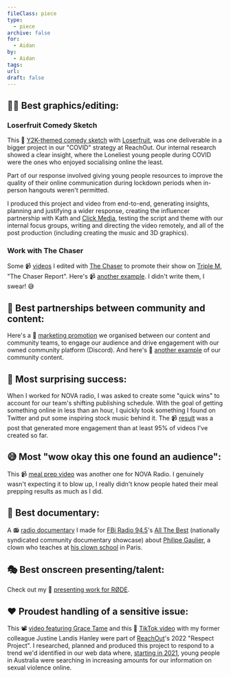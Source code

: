```yaml
---
fileClass: piece
type:
  - piece
archive: false
for:
  - Aidan
by:
  - Aidan
tags: 
url:
draft: false
---
```


## 🧑‍🎨 Best graphics/editing:

### Loserfruit Comedy Sketch

This 🤳 [Y2K-themed comedy sketch](https://www.instagram.com/reel/CVjV07HDQsu/?hl=en) with [Loserfruit](https://www.instagram.com/loserfruit/), was one deliverable in a bigger project in our "COVID" strategy at ReachOut. Our internal research showed a clear insight, where the Loneliest young people during COVID were the ones who enjoyed socialising online the least. 

Part of our response involved giving young people resources to improve the quality of their online communication during lockdown periods when in-person hangouts weren't permitted. 

I produced this project and video from end-to-end, generating insights, planning and justifying a wider response, creating the influencer partnership with Kath and [Click Media](https://clickmedia.group/), testing the script and theme with our internal focus groups, writing and directing the video remotely, and all of the post production (including creating the music and 3D graphics).

### Work with The Chaser

Some 📹 [videos](https://www.facebook.com/thechaser/videos/534738730549184) I edited with [The Chaser](https://chaser.com.au/) to promote their show on [Triple M](https://triplem.listnr.com/sydney/), "The Chaser Report". Here's 📹 [another example](https://www.facebook.com/thechaser/videos/2797557310284831). I didn't write them, I swear! 😅

## 🤝 Best partnerships between community and content:

Here's a 🤳 [marketing promotion](https://www.tiktok.com/@rode/video/7341248335027784962?lang=en) we organised between our content and community teams, to engage our audience and drive engagement with our owned community platform (Discord). And here's 🤳 [another example](https://www.tiktok.com/@rode/video/7314188384925256961?lang=en) of our community content.

## 🍋 Most surprising success:

When I worked for NOVA radio, I was asked to create some "quick wins" to account for our team's shifting publishing schedule. With the goal of getting something online in less than an hour, I quickly took something I found on Twitter and put some inspiring stock music behind it. The 📹 [result](https://www.facebook.com/NovaPodcasts/videos/490990434671203) was a post that generated more engagement than at least 95% of videos I've created so far. 

## 😅 Most "wow okay this one found an audience":

This 📹 [meal prep video](https://www.facebook.com/NovaPodcasts/videos/1126118814217125) was another one for NOVA Radio. I genuinely wasn't expecting it to blow up, I really didn't know people hated their meal prepping results as much as I did.

## 📼 Best documentary:

A 📻 [radio documentary](https://soundcloud.com/aidan-m/thats-clown) I made for [FBi Radio 94.5](https://www.fbi.radio/)'s [All The Best](https://allthebestradio.com/) (nationally syndicated community documentary showcase) about [Philipe Gaulier](https://en.wikipedia.org/wiki/Philippe_Gaulier), a clown who teaches at [his clown school](https://www.ecolephilippegaulier.com/) in Paris. 

## 🎭 Best onscreen presenting/talent:

Check out my 🤳 [presenting work for RØDE](https://www.tiktok.com/@rode/video/7311566434100907265?lang=en).

## ❤️ Proudest handling of a sensitive issue:

This 📽️ [video featuring Grace Tame](https://www.tiktok.com/@reachout_aus/video/7166082364056046850?lang=en) and this 🤳 [TikTok video](https://www.youtube.com/watch?v=K3_kxri7gJY) with my former colleague Justine Landis Hanley were part of [ReachOut](https://www.reachout.com.au)'s 2022 "Respect Project". I researched, planned and produced this project to respond to a trend we'd identified in our web data where, [starting in 2021](https://en.wikipedia.org/wiki/2021_Australian_Parliament_House_sexual_misconduct_allegations), young people in Australia were searching in increasing amounts for our information on sexual violence online.